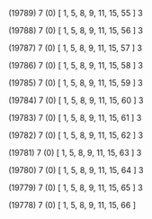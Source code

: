 (19789) 7 (0) [ 1, 5, 8, 9, 11, 15, 55 ] 3 


(19788) 7 (0) [ 1, 5, 8, 9, 11, 15, 56 ] 3 


(19787) 7 (0) [ 1, 5, 8, 9, 11, 15, 57 ] 3 


(19786) 7 (0) [ 1, 5, 8, 9, 11, 15, 58 ] 3 


(19785) 7 (0) [ 1, 5, 8, 9, 11, 15, 59 ] 3 


(19784) 7 (0) [ 1, 5, 8, 9, 11, 15, 60 ] 3 


(19783) 7 (0) [ 1, 5, 8, 9, 11, 15, 61 ] 3 


(19782) 7 (0) [ 1, 5, 8, 9, 11, 15, 62 ] 3 


(19781) 7 (0) [ 1, 5, 8, 9, 11, 15, 63 ] 3 


(19780) 7 (0) [ 1, 5, 8, 9, 11, 15, 64 ] 3 


(19779) 7 (0) [ 1, 5, 8, 9, 11, 15, 65 ] 3 


(19778) 7 (0) [ 1, 5, 8, 9, 11, 15, 66 ]  

